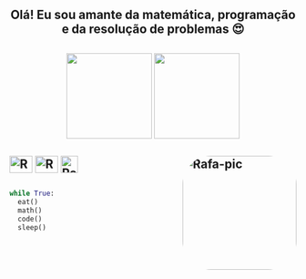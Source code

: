 <h2 align='center'>Olá! Eu sou amante da matemática, programação e da resolução de problemas 😍<h2>
<div align="center">
  <img height="150em" src="https://github-readme-stats.vercel.app/api?username=renankalfa&show_icons=true&theme=gruvbox&include_all_commits=true&count_private=true"/>
  <img height="150em" src="https://github-readme-streak-stats.herokuapp.com/?user=renankalfa&theme=dark"/>
</div>
<div style="display: inline_block"><br>
  <img align="center" alt="Rafa-Js" height="30" width="40" src="https://cdn.jsdelivr.net/gh/devicons/devicon/icons/python/python-original.svg">
  <img align="center" alt="Rafa-Ts" height="30" width="40" src="https://cdn.jsdelivr.net/gh/devicons/devicon/icons/photoshop/photoshop-line.svg">
  <img align="center" alt="Rafa-Ts" height="30" width="30" src="https://upload.wikimedia.org/wikipedia/commons/thumb/3/39/Vegas_Pro_15.0.png/480px-Vegas_Pro_15.0.png">
  <img align="right" alt="Rafa-pic" height="200" style="border-radius:50px;" src="https://cdn.discordapp.com/attachments/908418764918370334/928514529925685288/Cwgf.gif">
</div>

  ##
```python
while True:
  eat()
  math()
  code()
  sleep()
```
